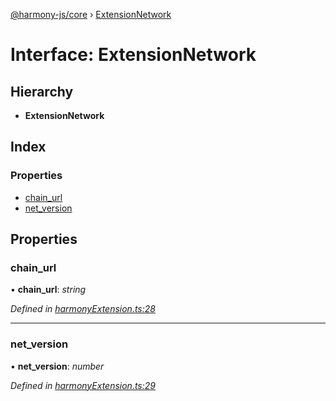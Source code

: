 [@harmony-js/core](../globals.md) › [ExtensionNetwork](extensionnetwork.md)

# Interface: ExtensionNetwork

## Hierarchy

* **ExtensionNetwork**

## Index

### Properties

* [chain_url](extensionnetwork.md#chain_url)
* [net_version](extensionnetwork.md#net_version)

## Properties

###  chain_url

• **chain_url**: *string*

*Defined in [harmonyExtension.ts:28](https://github.com/FireStack-Lab/Harmony-sdk-core/blob/33571de/packages/harmony-core/src/harmonyExtension.ts#L28)*

___

###  net_version

• **net_version**: *number*

*Defined in [harmonyExtension.ts:29](https://github.com/FireStack-Lab/Harmony-sdk-core/blob/33571de/packages/harmony-core/src/harmonyExtension.ts#L29)*

